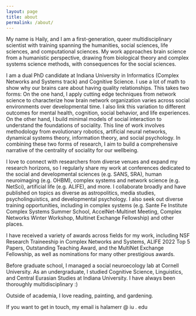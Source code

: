 ```yaml
---
layout: page
title: about
permalink: /about/
---
```


My name is Haily, and I am a first-generation, queer multidisciplinary scientist with training spanning the humanities, social sciences, life sciences, and computational sciences. My work approaches brain science from a humanistic perspective, drawing from biological theory and complex systems science methods, with consequences for the social sciences.

I am a dual PhD candidate at Indiana University in Informatics (Complex Networks and Systems track) and Cognitive Science. I use a lot of math to show why our brains care about having quality relationships. This takes two forms: On the one hand, I apply cutting edge techniques from network science to characterize how brain network organization varies across social environments over developmental time. I also link this variation to different outcomes for mental health, cognition, social behavior, and life experiences. On the other hand, I build minimal models of social interaction to understand the foundations of sociality. This line of work involves methodology from evolutionary robotics, artificial neural networks, dynamical systems theory, information theory, and social psychology. In combining these two forms of research, I aim to build a comprehensive narrative of the centrality of sociality for our wellbeing.  

I love to connect with researchers from diverse venues and expand my research horizons, so I regularly share my work at conferences dedicated to the social and developmental sciences (e.g. SANS, SRA), human neuroimaging (e.g. OHBM), complex systems and network science (e.g. NetSci), artificial life (e.g. ALIFE), and more. I collaborate broadly and have published on topics as diverse as astropolitics, media studies, psycholinguistics, and developmental psychology. I also seek out diverse training opportunities, including in complex systems (e.g. Sante Fe Institute Complex Systems Summer School, AccelNet-Multinet Meeting, Complex Networks Winter Workshop, Multinet Exchange Fellowship) and other places.

I have received a variety of awards across fields for my work, including NSF Research Traineeship in Complex Networks and Systems, ALIFE 2022 Top 5 Papers, Outstanding Teaching Award, and the MultiNet Exchange Fellowship, as well as nominations for many other prestigious awards. 

Before graduate school, I managed a social neuroecology lab at Cornell University. As an undergraduate, I studied Cognitive Science, Linguistics, and Central Eurasian Studies at Indiana University. I have always been thoroughly multidisciplinary :)

Outside of academia, I love reading, painting, and gardening.

If you want to get in touch, my email is halamerr @ iu . edu
